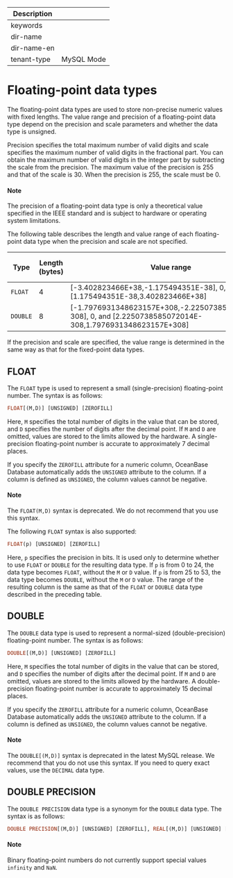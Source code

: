 | Description   |                 |
|---------------|-----------------|
| keywords      |                 |
| dir-name      |                 |
| dir-name-en   |                 |
| tenant-type   | MySQL Mode      |

# Floating-point data types

The floating-point data types are used to store non-precise numeric values with fixed lengths. The value range and precision of a floating-point data type depend on the precision and scale parameters and whether the data type is unsigned.

Precision specifies the total maximum number of valid digits and scale specifies the maximum number of valid digits in the fractional part. You can obtain the maximum number of valid digits in the integer part by subtracting the scale from the precision. The maximum value of the precision is 255 and that of the scale is 30. When the precision is 255, the scale must be 0.

  <main id="notice" type='explain'>
    <h4>Note</h4>
    <p>The precision of a floating-point data type is only a theoretical value specified in the IEEE standard and is subject to hardware or operating system limitations. </p>
  </main>

The following table describes the length and value range of each floating-point data type when the precision and scale are not specified.

| Type | Length (bytes) | Value range | Maximum precision (digits) |
|----------|--------|----------------------------------------------------------------------------------------------------------------|------|
| `FLOAT` | 4 | \[-3.402823466E+38,-1.175494351E-38\], 0, and \[1.175494351E-38,3.402823466E+38\] | 7 |
| `DOUBLE` | 8 | \[-1.7976931348623157E+308,-2.2250738585072014E-308\], 0, and \[2.2250738585072014E-308,1.7976931348623157E+308\] | 15 |

If the precision and scale are specified, the value range is determined in the same way as that for the fixed-point data types.

## FLOAT

The `FLOAT` type is used to represent a small (single-precision) floating-point number. The syntax is as follows:

```sql
FLOAT[(M,D)] [UNSIGNED] [ZEROFILL]
```

Here, `M` specifies the total number of digits in the value that can be stored, and `D` specifies the number of digits after the decimal point. If `M` and `D` are omitted, values are stored to the limits allowed by the hardware. A single-precision floating-point number is accurate to approximately 7 decimal places.

If you specify the `ZEROFILL` attribute for a numeric column, OceanBase Database automatically adds the `UNSIGNED` attribute to the column. If a column is defined as `UNSIGNED`, the column values cannot be negative.


  <main id="notice" type='explain'>
    <h4>Note</h4>
    <p>The <code>FLOAT(M,D)</code> syntax is deprecated. We do not recommend that you use this syntax. </p>
  </main>

The following `FLOAT` syntax is also supported:

```sql
FLOAT(p) [UNSIGNED] [ZEROFILL]
```

Here, `p` specifies the precision in bits. It is used only to determine whether to use `FLOAT` or `DOUBLE` for the resulting data type. If `p` is from 0 to 24, the data type becomes `FLOAT`, without the `M` or `D` value. If `p` is from 25 to 53, the data type becomes `DOUBLE`, without the `M` or `D` value. The range of the resulting column is the same as that of the `FLOAT` or `DOUBLE` data type described in the preceding table.

## DOUBLE

The `DOUBLE` data type is used to represent a normal-sized (double-precision) floating-point number. The syntax is as follows:

```sql
DOUBLE[(M,D)] [UNSIGNED] [ZEROFILL]
```

Here, `M` specifies the total number of digits in the value that can be stored, and `D` specifies the number of digits after the decimal point. If `M` and `D` are omitted, values are stored to the limits allowed by the hardware. A double-precision floating-point number is accurate to approximately 15 decimal places.

If you specify the `ZEROFILL` attribute for a numeric column, OceanBase Database automatically adds the `UNSIGNED` attribute to the column. If a column is defined as `UNSIGNED`, the column values cannot be negative.
  <main id="notice" type='explain'>
    <h4>Note</h4>
    <p>The <code>DOUBLE[(M,D)]</code> syntax is deprecated in the latest MySQL release. We recommend that you do not use this syntax. If you need to query exact values, use the <code>DECIMAL</code> data type. </p>
  </main>

## DOUBLE PRECISION

The `DOUBLE PRECISION` data type is a synonym for the `DOUBLE` data type. The syntax is as follows:

```sql
DOUBLE PRECISION[(M,D)] [UNSIGNED] [ZEROFILL], REAL[(M,D)] [UNSIGNED] [ZEROFILL]
```

<main id="notice" type='explain'>
  <h4>Note</h4>
  <p>Binary floating-point numbers do not currently support special values <code>infinity</code> and <code>NaN</code>.
  </p>
</main>